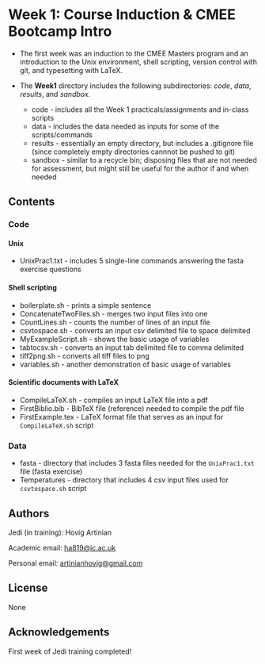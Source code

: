 # Week 1: Course Induction & CMEE Bootcamp Intro

* The first week was an induction to the CMEE Masters program and an introduction to the Unix environment, shell scripting, version control with git, and typesetting with LaTeX.

* The **Week1** directory includes the following subdirectories: *code*, *data*, *results*, and *sandbox*.
    - code - includes all the Week 1 practicals/assignments and in-class scripts
    - data - includes the data needed as inputs for some of the scripts/commands
    - results - essentially an empty directory, but includes a .gitignore file (since completely empty directories cannnot be pushed to git)
    - sandbox - similar to a recycle bin; disposing files that are not needed for assessment, but might still be useful for the author if and when needed

## Contents

### Code

#### Unix

* UnixPrac1.txt - includes 5 single-line commands answering the fasta exercise questions

#### Shell scripting

* boilerplate.sh - prints a simple sentence
* ConcatenateTwoFiles.sh - merges two input files into one
* CountLines.sh - counts the number of lines of an input file
* csvtospace.sh - converts an input csv delimited file to space delimited
* MyExampleScript.sh - shows the basic usage of variables
* tabtocsv.sh - converts an input tab delimited file to comma delimited
* tiff2png.sh - converts all tiff files to png
* variables.sh - another demonstration of basic usage of variables

#### Scientific documents with LaTeX

* CompileLaTeX.sh - compiles an input LaTeX file into a pdf
* FirstBiblio.bib - BibTeX file (reference) needed to compile the pdf file
* FirstExample.tex - LaTeX format file that serves as an input for `CompileLaTeX.sh` script

### Data

* fasta - directory that includes 3 fasta files needed for the `UnixPrac1.txt` file (fasta exercise)
* Temperatures - directory that includes 4 csv input files used for `csvtospace.sh` script

## Authors

Jedi (in training): Hovig Artinian

Academic email: ha819@ic.ac.uk

Personal email: artinianhovig@gmail.com

## License

None

## Acknowledgements

First week of Jedi training completed!
